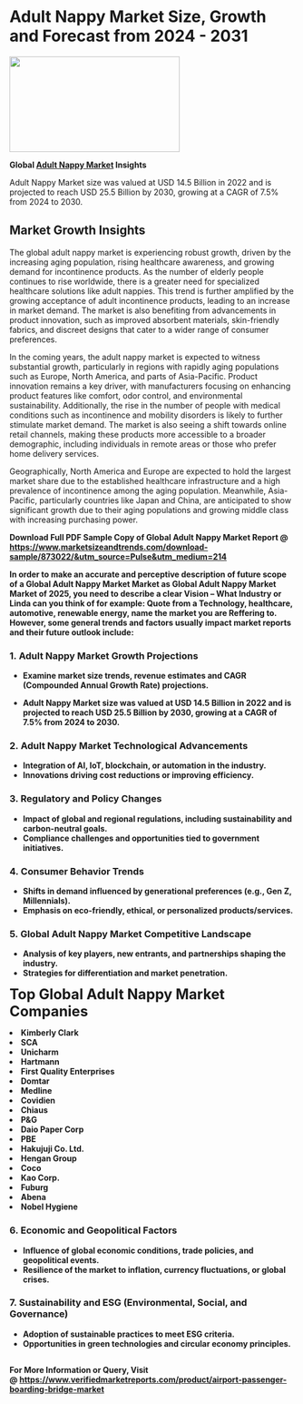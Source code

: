 <H1>Adult Nappy Market Size, Growth and Forecast from 2024 - 2031</H1><img class="aligncenter size-medium wp-image-584254" src="https://thirdeyenews.in/wp-content/uploads/2024/09/Global-Market-Research-300x168.jpeg" alt="" width="300" height="168" /><p><strong>Global&nbsp;<a href="https://www.marketsizeandtrends.com/download-sample/873022/&amp;utm_source=Pulse&amp;utm_medium=214">Adult Nappy Market</a> Insights</strong></p><p>Adult Nappy Market size was valued at USD 14.5 Billion in 2022 and is projected to reach USD 25.5 Billion by 2030, growing at a CAGR of 7.5% from 2024 to 2030.</p><p><h2>Market Growth Insights</h2> <p>The global adult nappy market is experiencing robust growth, driven by the increasing aging population, rising healthcare awareness, and growing demand for incontinence products. As the number of elderly people continues to rise worldwide, there is a greater need for specialized healthcare solutions like adult nappies. This trend is further amplified by the growing acceptance of adult incontinence products, leading to an increase in market demand. The market is also benefiting from advancements in product innovation, such as improved absorbent materials, skin-friendly fabrics, and discreet designs that cater to a wider range of consumer preferences.</p> <p><strong></strong></p> <p>In the coming years, the adult nappy market is expected to witness substantial growth, particularly in regions with rapidly aging populations such as Europe, North America, and parts of Asia-Pacific. Product innovation remains a key driver, with manufacturers focusing on enhancing product features like comfort, odor control, and environmental sustainability. Additionally, the rise in the number of people with medical conditions such as incontinence and mobility disorders is likely to further stimulate market demand. The market is also seeing a shift towards online retail channels, making these products more accessible to a broader demographic, including individuals in remote areas or those who prefer home delivery services.</p> <p>Geographically, North America and Europe are expected to hold the largest market share due to the established healthcare infrastructure and a high prevalence of incontinence among the aging population. Meanwhile, Asia-Pacific, particularly countries like Japan and China, are anticipated to show significant growth due to their aging populations and growing middle class with increasing purchasing power.</p> <p><strong></p><p><span class=""><strong>Download Full PDF Sample Copy of Global Adult Nappy Market Report</strong> @ <a href="https://www.marketsizeandtrends.com/download-sample/873022/&amp;utm_source=Pulse&amp;utm_medium=214" target="_blank">https://www.marketsizeandtrends.com/download-sample/873022/&amp;utm_source=Pulse&amp;utm_medium=214</a></span></p><p>In order to make an accurate and perceptive description of future scope of a Global&nbsp;Adult Nappy Market Market as Global&nbsp;Adult Nappy Market Market of 2025, you need to describe a clear Vision &ndash; What Industry or Linda can you think of for example: Quote from a Technology, healthcare, automotive, renewable energy, name the market you are Reffering to. However, some general trends and factors usually impact market reports and their future outlook include:</p><h3>1.&nbsp;<strong>Adult Nappy Market Growth Projections</strong></h3><ul><li>Examine market size trends, revenue estimates and CAGR (Compounded Annual Growth Rate) projections.</li><li><p>Adult Nappy Market size was valued at USD 14.5 Billion in 2022 and is projected to reach USD 25.5 Billion by 2030, growing at a CAGR of 7.5% from 2024 to 2030.</p></li></ul><h3>2.&nbsp;<strong>Adult Nappy Market Technological Advancements</strong></h3><ul><li>Integration of AI, IoT, blockchain, or automation in the industry.</li><li>Innovations driving cost reductions or improving efficiency.</li></ul><h3>3.&nbsp;<strong>Regulatory and Policy Changes</strong></h3><ul><li>Impact of global and regional regulations, including sustainability and carbon-neutral goals.</li><li>Compliance challenges and opportunities tied to government initiatives.</li></ul><h3>4.&nbsp;<strong>Consumer Behavior Trends</strong></h3><ul><li>Shifts in demand influenced by generational preferences (e.g., Gen Z, Millennials).</li><li>Emphasis on eco-friendly, ethical, or personalized products/services.</li></ul><h3>5.&nbsp;<strong>Global Adult Nappy Market Competitive Landscape</strong></h3><ul><li>Analysis of key players, new entrants, and partnerships shaping the industry.</li><li>Strategies for differentiation and market penetration.</li></ul><p data-pm-slice="1 1 []"><span style="color: inherit; font-family: inherit; font-size: 25px;">Top Global Adult Nappy Market Companies</span></p><div class="" data-test-id=""><p><li>Kimberly Clark</li><li> SCA</li><li> Unicharm</li><li> Hartmann</li><li> First Quality Enterprises</li><li> Domtar</li><li> Medline</li><li> Covidien</li><li> Chiaus</li><li> P&G</li><li> Daio Paper Corp</li><li> PBE</li><li> Hakujuji Co. Ltd.</li><li> Hengan Group</li><li> Coco</li><li> Kao Corp.</li><li> Fuburg</li><li> Abena</li><li> Nobel Hygiene</li></p></div><h3>6.&nbsp;<strong>Economic and Geopolitical Factors</strong></h3><ul><li>Influence of global economic conditions, trade policies, and geopolitical events.</li><li>Resilience of the market to inflation, currency fluctuations, or global crises.</li></ul><h3>7.&nbsp;<strong>Sustainability and ESG (Environmental, Social, and Governance)</strong></h3><ul><li>Adoption of sustainable practices to meet ESG criteria.</li><li>Opportunities in green technologies and circular economy principles.</li></ul><h2><strong style="font-size: 14px;">For More Information or Query, Visit @&nbsp;</strong><a style="background-color: #ffffff; font-size: 14px;" href="https://www.marketsizeandtrends.com/report/adult-nappy-market/" target="_blank">https://www.verifiedmarketreports.com/product/airport-passenger-boarding-bridge-market</a></h2>
